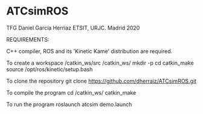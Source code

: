 # ATCsimROS
TFG Daniel García Herriaz ETSIT, URJC. Madrid 2020

REQUIREMENTS: 

C++ compiler, ROS and its 'Kinetic Kame' distribution are required.

To create a workspace
  /catkin_ws/src
  /catkin_ws/
  mkdir -p
  cd
  catkin_make
  source /opt/ros/kinetic/setup.bash
  
To clone the repository
  git clone https://github.com/dherraiz/ATCsimROS.git
  
To compile the program 
  cd /catkin_ws/
  catkin_make
  
To run the program
  roslaunch atcsim demo.launch
